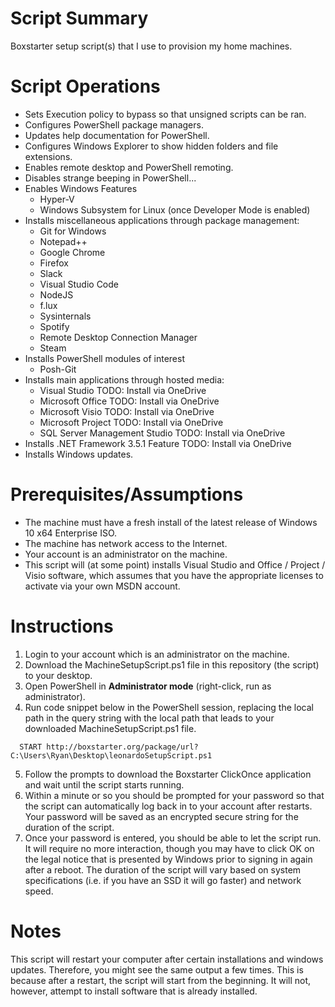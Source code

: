 # Script Summary
Boxstarter setup script(s) that I use to provision my home machines.

# Script Operations
* Sets Execution policy to bypass so that unsigned scripts can be ran.
* Configures PowerShell package managers.
* Updates help documentation for PowerShell.
* Configures Windows Explorer to show hidden folders and file extensions.
* Enables remote desktop and PowerShell remoting.
* Disables strange beeping in PowerShell...
* Enables Windows Features
    * Hyper-V
    * Windows Subsystem for Linux (once Developer Mode is enabled)
* Installs miscellaneous applications through package management:
    * Git for Windows
    * Notepad++
    * Google Chrome
    * Firefox
    * Slack
    * Visual Studio Code
    * NodeJS
    * f.lux
    * Sysinternals
    * Spotify
    * Remote Desktop Connection Manager
    * Steam
* Installs PowerShell modules of interest
    * Posh-Git
* Installs main applications through hosted media:
    * Visual Studio TODO: Install via OneDrive
    * Microsoft Office TODO: Install via OneDrive
    * Microsoft Visio TODO: Install via OneDrive
    * Microsoft Project TODO: Install via OneDrive
    * SQL Server Management Studio TODO: Install via OneDrive
* Installs .NET Framework 3.5.1 Feature TODO: Install via OneDrive
* Installs Windows updates. 

# Prerequisites/Assumptions
* The machine must have a fresh install of the latest release of Windows 10 x64 Enterprise ISO.
* The machine has network access to the Internet.
* Your account is an administrator on the machine.
* This script will (at some point) installs Visual Studio and Office / Project / Visio software, which assumes that you have the
  appropriate licenses to activate via your own MSDN account.

# Instructions

1. Login to your account which is an administrator on the machine.
2. Download the MachineSetupScript.ps1 file in this repository (the script) to your desktop.
3. Open PowerShell in **Administrator mode** (right-click, run as administrator).
4. Run code snippet below in the PowerShell session, replacing the local path in the query string with the local
   path that leads to your downloaded MachineSetupScript.ps1 file.

```{Powershell}
  START http://boxstarter.org/package/url?C:\Users\Ryan\Desktop\leonardoSetupScript.ps1
```
5. Follow the prompts to download the Boxstarter ClickOnce application and wait until the script starts running.
6. Within a minute or so you should be prompted for your password so that the script can automatically log back in
   to your account after restarts. Your password will be saved as an encrypted secure string for the duration of the
   script.
7. Once your password is entered, you should be able to let the script run. It will require no more interaction,
   though you may have to click OK on the legal notice that is presented by Windows prior to signing in again after
   a reboot. The duration of the script will vary based on system specifications (i.e. if you have an SSD it will go
   faster) and network speed.

# Notes

This script will restart your computer after certain installations and windows updates. Therefore, you might see the
same output a few times. This is because after a restart, the script will start from the beginning. It will not,
however, attempt to install software that is already installed.

